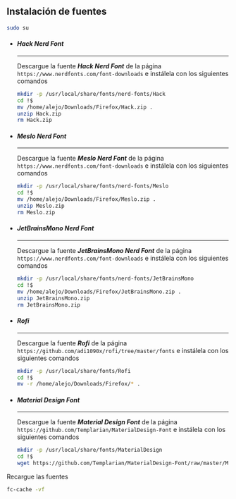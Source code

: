 ## Instalación de fuentes
```bash
sudo su
```

- #### ***Hack Nerd Font***
	---
	Descargue la fuente ***Hack Nerd Font*** de la página `https://www.nerdfonts.com/font-downloads` e instálela con los siguientes comandos
	```bash
	mkdir -p /usr/local/share/fonts/nerd-fonts/Hack
	cd !$
	mv /home/alejo/Downloads/Firefox/Hack.zip .
	unzip Hack.zip
	rm Hack.zip
	```

- #### ***Meslo Nerd Font***
	---
	Descargue la fuente ***Meslo Nerd Font*** de la página `https://www.nerdfonts.com/font-downloads` e instálela con los siguientes comandos
	```bash
	mkdir -p /usr/local/share/fonts/nerd-fonts/Meslo
	cd !$
	mv /home/alejo/Downloads/Firefox/Meslo.zip .
	unzip Meslo.zip
	rm Meslo.zip
	```

- #### ***JetBrainsMono Nerd Font***
	---
	Descargue la fuente ***JetBrainsMono Nerd Font*** de la página `https://www.nerdfonts.com/font-downloads` e instálela con los siguientes comandos
	```bash
	mkdir -p /usr/local/share/fonts/nerd-fonts/JetBrainsMono
	cd !$
	mv /home/alejo/Downloads/Firefox/JetBrainsMono.zip .
	unzip JetBrainsMono.zip
	rm JetBrainsMono.zip
	```

- #### ***Rofi***
	---
	Descargue la fuente ***Rofi*** de la página `https://github.com/adi1090x/rofi/tree/master/fonts` e instálela con los siguientes comandos
	```bash
	mkdir -p /usr/local/share/fonts/Rofi
	cd !$
	mv -r /home/alejo/Downloads/Firefox/* .
	```

- #### ***Material Design Font***
	---
	Descargue la fuente ***Material Design Font*** de la página `https://github.com/Templarian/MaterialDesign-Font` e instálela con los siguientes comandos
	```bash
	mkdir -p /usr/local/share/fonts/MaterialDesign
	cd !$
	wget https://github.com/Templarian/MaterialDesign-Font/raw/master/MaterialDesignIconsDesktop.ttf
	```

Recargue las fuentes
```bash
fc-cache -vf
```